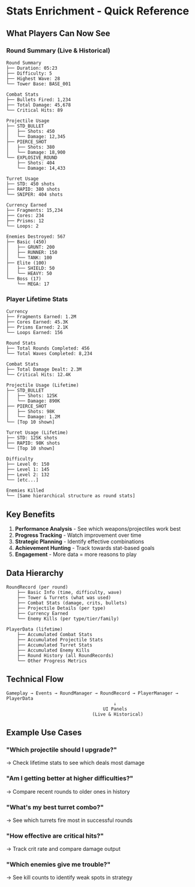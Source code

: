 # Stats Enrichment - Quick Reference

## What Players Can Now See

### Round Summary (Live & Historical)
```
Round Summary
├── Duration: 05:23
├── Difficulty: 5
├── Highest Wave: 28
└── Tower Base: BASE_001

Combat Stats
├── Bullets Fired: 1,234
├── Total Damage: 45,678
└── Critical Hits: 89

Projectile Usage
├── STD_BULLET
│   ├── Shots: 450
│   └── Damage: 12,345
├── PIERCE_SHOT
│   ├── Shots: 380
│   └── Damage: 18,900
└── EXPLOSIVE_ROUND
    ├── Shots: 404
    └── Damage: 14,433

Turret Usage
├── STD: 450 shots
├── RAPID: 380 shots
└── SNIPER: 404 shots

Currency Earned
├── Fragments: 15,234
├── Cores: 234
├── Prisms: 12
└── Loops: 2

Enemies Destroyed: 567
├── Basic (450)
│   ├── GRUNT: 200
│   ├── RUNNER: 150
│   └── TANK: 100
├── Elite (100)
│   ├── SHIELD: 50
│   └── HEAVY: 50
└── Boss (17)
    └── MEGA: 17
```

### Player Lifetime Stats
```
Currency
├── Fragments Earned: 1.2M
├── Cores Earned: 45.3K
├── Prisms Earned: 2.1K
└── Loops Earned: 156

Round Stats
├── Total Rounds Completed: 456
└── Total Waves Completed: 8,234

Combat Stats
├── Total Damage Dealt: 2.3M
└── Critical Hits: 12.4K

Projectile Usage (Lifetime)
├── STD_BULLET
│   ├── Shots: 125K
│   └── Damage: 890K
├── PIERCE_SHOT
│   ├── Shots: 98K
│   └── Damage: 1.2M
└── [Top 10 shown]

Turret Usage (Lifetime)
├── STD: 125K shots
├── RAPID: 98K shots
└── [Top 10 shown]

Difficulty
├── Level 0: 150
├── Level 1: 145
├── Level 2: 132
└── [etc...]

Enemies Killed
└── [Same hierarchical structure as round stats]
```

## Key Benefits

1. **Performance Analysis** - See which weapons/projectiles work best
2. **Progress Tracking** - Watch improvement over time
3. **Strategic Planning** - Identify effective combinations
4. **Achievement Hunting** - Track towards stat-based goals
5. **Engagement** - More data = more reasons to play

## Data Hierarchy

```
RoundRecord (per round)
    ├── Basic Info (time, difficulty, wave)
    ├── Tower & Turrets (what was used)
    ├── Combat Stats (damage, crits, bullets)
    ├── Projectile Details (per type)
    ├── Currency Earned
    └── Enemy Kills (per type/tier/family)

PlayerData (lifetime)
    ├── Accumulated Combat Stats
    ├── Accumulated Projectile Stats
    ├── Accumulated Turret Stats
    ├── Accumulated Enemy Kills
    ├── Round History (all RoundRecords)
    └── Other Progress Metrics
```

## Technical Flow

```
Gameplay → Events → RoundManager → RoundRecord → PlayerManager → PlayerData
                                        ↓
                                    UI Panels
                                (Live & Historical)
```

## Example Use Cases

### "Which projectile should I upgrade?"
→ Check lifetime stats to see which deals most damage

### "Am I getting better at higher difficulties?"
→ Compare recent rounds to older ones in history

### "What's my best turret combo?"
→ See which turrets fire most in successful rounds

### "How effective are critical hits?"
→ Track crit rate and compare damage output

### "Which enemies give me trouble?"
→ See kill counts to identify weak spots in strategy
